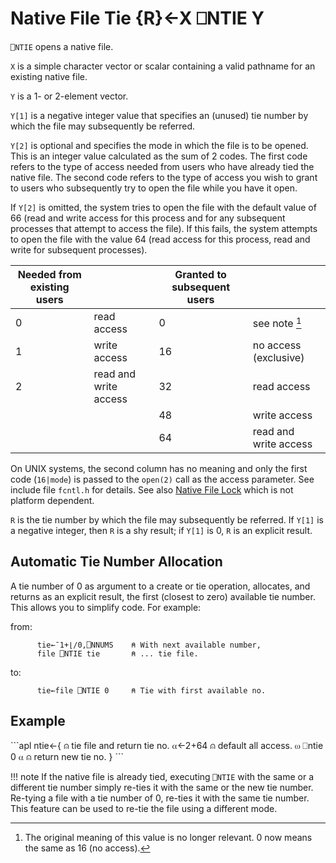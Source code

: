 <!-- Hidden search keywords -->
<div style="display: none;">
  ⎕NTIE NTIE
</div>






<h1 class="heading"><span class="name">Native File Tie</span> <span class="command">{R}←X ⎕NTIE Y</span></h1>



`⎕NTIE` opens a native file.


`X` is a simple character vector or scalar containing a valid pathname for an existing native file.


`Y` is a 1- or 2-element vector.


`Y[1]` is a negative integer value that specifies an (unused) tie number by which the file may subsequently be referred.



`Y[2]` is optional and specifies the mode in which the file is to be opened.  This is an integer value calculated as the sum of 2 codes.  The first code refers to the type of access needed from users who have already tied the native file.  The second code refers to the type of access you wish to grant to users who subsequently try to open the file while you have it open.


If `Y[2]` is omitted, the system tries to open the file with the default value of 66 (read and write access for this process and for any subsequent processes that attempt to access the file). If this fails, the system attempts to open the file with the value 64 (read access for this process, read and write for subsequent processes).


|Needed from existing users                     ||Granted to subsequent users                     ||
|--------------------------|---------------------|---------------------------|---------------------|
|0                         |read access          |0                          |see note [^1]        |
|1                         |write access         |16                         |no access (exclusive)|
|2                         |read and write access|32                         |read access          |
|&nbsp;                    |&nbsp;               |48                         |write access         |
|&nbsp;                    |&nbsp;               |64                         |read and write access|


On UNIX systems, the second column has no meaning and only the first code (`16|mode`) is passed to the `open(2)` call as the access parameter. See include file `fcntl.h` for details. See also [Native File Lock](nlock.md) which is not platform dependent.


`R` is the tie number by which the file may subsequently be referred. If `Y[1]` is a negative integer, then `R` is a shy result; if `Y[1]` is 0, `R` is an explicit result.

## Automatic Tie Number Allocation


A tie number of 0 as argument to a create or tie operation, allocates, and returns as an explicit result, the first (closest to zero) available tie number. This allows you to simplify code. For example:


from:
```apl
      tie←¯1+⌊/0,⎕NNUMS    ⍝ With next available number,
      file ⎕NTIE tie       ⍝ ... tie file.
```


to:
```apl
      tie←file ⎕NTIE 0     ⍝ Tie with first available no.
```

<h2 class="example">Example</h2>
```apl
ntie←{                  ⍝ tie file and return tie no.
    ⍺←2+64              ⍝ default all access.
    ⍵ ⎕ntie 0 ⍺         ⍝ return new tie no.
}
```

!!! note
    If the native file is already tied, executing `⎕NTIE` with the same or a different tie number simply re-ties it with the same or the new tie number. Re-tying a file with a tie number of 0, re-ties it with the same tie number. This feature can be used to re-tie the file using a different mode.




[^1]: The original meaning of this value is no longer relevant. 0 now means the same as 16 (no access).